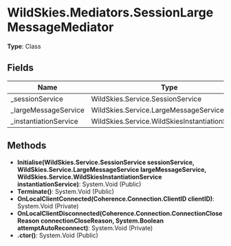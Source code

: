 ﻿# WildSkies.Mediators.SessionLargeMessageMediator

**Type**: Class

## Fields

| Name | Type | Access |
|------|------|--------|
| _sessionService | WildSkies.Service.SessionService | Private |
| _largeMessageService | WildSkies.Service.LargeMessageService | Private |
| _instantiationService | WildSkies.Service.WildSkiesInstantiationService | Private |

## Methods

- **Initialise(WildSkies.Service.SessionService sessionService, WildSkies.Service.LargeMessageService largeMessageService, WildSkies.Service.WildSkiesInstantiationService instantiationService)**: System.Void (Public)
- **Terminate()**: System.Void (Public)
- **OnLocalClientConnected(Coherence.Connection.ClientID clientID)**: System.Void (Private)
- **OnLocalClientDisconnected(Coherence.Connection.ConnectionCloseReason connectionCloseReason, System.Boolean attemptAutoReconnect)**: System.Void (Private)
- **.ctor()**: System.Void (Public)

